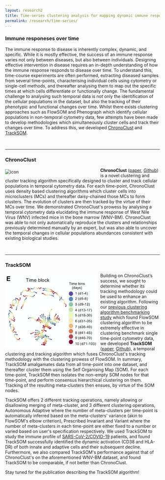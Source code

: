 ```yaml
---
layout: research2
title: Time-series clustering analysis for mapping dynamic immune responses
permalink: /research/time-series/
---
```


### Immune responeses over time

The immune response to disease is inherently complex, dynamic, and specific. 
While it is mostly effective, the success of an immune response varies not only between diseases, but also between individuals. 
Designing effective intervention in disease requires an in-depth understanding of how the immune response responds to disease over time.
To understand this, time-course experiments are often performed, extracting diseased samples from several time-points, characterising individual cells using cytometry or single-cell methods, and thereafter analysing them to map out the specific times at which cells differentiate or functionally change.
The fundamental challenge to analysing such temporal data is not only the identification of the cellular populations in the dataset, but also the tracking of their phenotypic and functional changes over time.
Whilst there exists clustering approaches such as FlowSOM and Phenograph which identify cellular populations in non-temporal cytometry data, few attempts have been made to develop methodologies which simultaneously cluster cells and track their changes over time. 
To address this, we developed [ChronoClust](https://www.sciencedirect.com/science/article/abs/pii/S0950705119300796) and [TrackSOM](https://github.com/ghar1821/TrackSOM).

<br />

---

### ChronoClust

<div class='row'>
    <div class="image">
        <a href="#">
            <img src="https://wiki.centenary.org.au/download/attachments/186841491/TS.png?version=1&modificationDate=1613891308205&api=v2" alt="icon" width="300" align="left" style="padding-left: 0px; padding-right: 10px; padding-top: 5px; padding-bottom: 10px">
        </a>
    </div>
</div>

<!--border: 5px solid #555"-->

**ChronoClust** ([paper](https://www.sciencedirect.com/science/article/abs/pii/S0950705119300796), [Github](https://github.com/ghar1821/chronoclust)) is a novel clustering and cluster tracking algorithm specifically designed to cluster and track cellular populations in temporal cytometry data. 
For each time-point, ChronoClust uses density based clustering algorithms which cluster cells into microclusters (MCs) and thereafter daisy-chained those MCs to form clusters.
The evolution of clusters are then tracked by the virtue of their MCs over time. 
We demonstrated ChronoClust's prowess by analysing a temporal cytometry data elucidating the immune response of West Nile Virus (WNV) infected mice in the bone marrow (WNV-BM).
ChronoClust was able to not only automatically reproduce the clusters and relationships previously determined manually by an expert, but was also able to uncover the temporal changes in cellular populations abundances consistent with existing biological studies.

<br />

---

### TrackSOM

<div class='row'>
    <div class="image">
        <a href="#">
            <img src="https://raw.githubusercontent.com/ImmuneDynamics/ImmuneDynamics.github.io/master/images/TrackSOM.png" alt="icon" width="300" align="left" style="padding-left: 0px; padding-right: 10px; padding-top: 5px; padding-bottom: 10px">
        </a>
    </div>
</div>

Building on ChronoClust’s success, we sought to determine whether its tracking methodology could be used to enhance an existing algorithm.
Following our [previous clustering algorithm benchmarking study](https://academic.oup.com/bioinformatics/advance-article-abstract/doi/10.1093/bioinformatics/btab038/6122691) which found FlowSOM clustering algorithm to be extremely effective in clustering benchmark single time-point cytometry data, we developed **TrackSOM** ([paper](https://www.cell.com/cell-reports-medicine/fulltext/S2666-3791(21)00019-7), [Github](https://github.com/ghar1821/TrackSOM)), a temporal clustering and tracking algorithm which fuses ChronoClust's tracking methodology with the clustering prowess of FlowSOM. 
In summary, TrackSOM amalgamates data from all time-point into one dataset, and thereafter cluster them using the Self Organising Map (SOM).
For each time-point, TrackSOM then isolates the non-empty SOM nodes for that time-point, and perform consensus hierarchical clustering on them.
Tracking of the resulting meta-clusters then ensues, by virtue of the SOM nodes. 

<p> </p>

TrackSOM offers 2 different tracking operations, namely allowing or disallowing merging of meta-cluster, and 3 different clustering operations, Autonomous Adaptive where the number of meta-clusters per time-point is automatically inferred based on the meta-clusters' variance (akin to FlowSOM's elbow criterion), Prescribed Invariant and Variant where the number of meta-clusters in each time-point are either fixed to a number or varied based on user's specification respectively.
We used TrackSOM to study the immune profile of [SARS-CoV-2/COVID-19](https://immunedynamics.github.io/research/disease) patients, and found TrackSOM successfully identified the dynamic activation (CD38 and HLA-DR) of both innate and adaptive cells and their subsequent decline.
Furthermore, we also compared TrackSOM's performance against that of ChronoClust's on the aforementioned WNV-BM dataset, and found TrackSOM to be comparable, if not better than ChronoClust.

Stay tuned for the publication describing the TrackSOM algorithm! 
